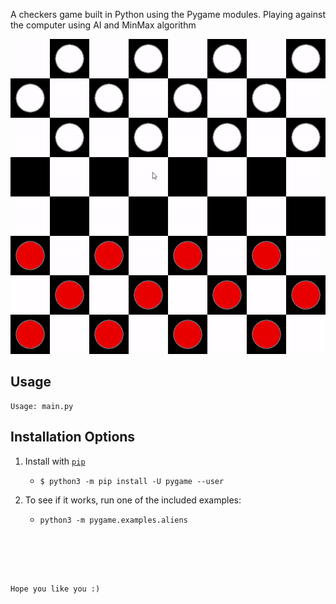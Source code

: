 A checkers game built in Python using the Pygame modules.
Playing against the computer using AI and MinMax algorithm


![GIF demo](readme_files/gameplay.gif)



**Usage**
---

```
Usage: main.py 

```


**Installation Options**
---

1. Install with [`pip`](https://pypi.org/project/stronghold/)
    + `$ python3 -m pip install -U pygame --user`

2. To see if it works, run one of the included examples:

    + `python3 -m pygame.examples.aliens`



```





Hope you like you :)

